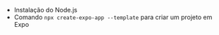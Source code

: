  - Instalação do Node.js
 - Comando ``npx create-expo-app --template`` para criar um projeto em Expo